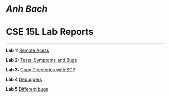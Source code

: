 # *Anh Bach*
# CSE 15L Lab Reports
***


**Lab 1:** [Remote Acess](https://anhbch.github.io/cse15l-lab-reports/lab-report-1-week-2.html)

**Lab 2:** [Tests, Symptoms and Bugs](https://anhbch.github.io/cse15l-lab-reports/lab-report-2-week-4.html)

**Lab 3:** [Copy Directories with SCP](https://anhbch.github.io/cse15l-lab-reports/lab-report-3-week-6.html)

**Lab 4** [Debuggers](https://anhbch.github.io/cse15l-lab-reports/lab-report-4-week-8.html)

**Lab 5** [Different bugs](https://anhbch.github.io/cse15l-lab-reports/lab-report-5-week-10.html)




